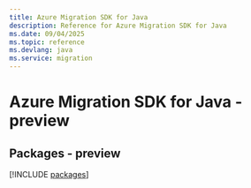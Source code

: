```yaml
---
title: Azure Migration SDK for Java
description: Reference for Azure Migration SDK for Java
ms.date: 09/04/2025
ms.topic: reference
ms.devlang: java
ms.service: migration
---
```

# Azure Migration SDK for Java - preview
## Packages - preview
[!INCLUDE [packages](migration-index.md)]